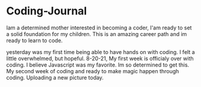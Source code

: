 # Coding-Journal
Iam a determined mother interested in becoming a coder, I'am ready to set a solid foundation for my children. This is an amazing career path and im ready to learn to code.

yesterday was my first time being able to have hands on with coding. I felt a little overwhelmed, but hopeful.
8-20-21, My first week is officialy over with coding. I believe Javascript was my favorite. Im so determined to get this.
My second week of coding and ready to make magic happen through coding. 
Uploading a new picture today. 
